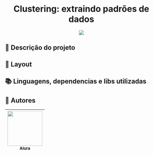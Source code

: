 <h1 align="center"> Clustering: extraindo padrões de dados </h1>

<p align="center">
   <img src="http://img.shields.io/static/v1?label=STATUS&message=EM%20DESENVOLVIMENTO&color=RED&style=for-the-badge"/>
</p>

## :open_file_folder: Descrição do projeto 
<p align="justify">

</p>

## :dash: Layout

## :books: Linguagens, dependencias e libs utilizadas
<div style="display: inline_block">
</div>          

## :raising_hand: Autores
| [<img src="https://user-images.githubusercontent.com/106707389/187273477-45a53362-7158-4c5e-b0f5-68c92aec9182.png" width=115><br><sub>Alura</sub>](https://www.alura.com.br) |
| :---: |
